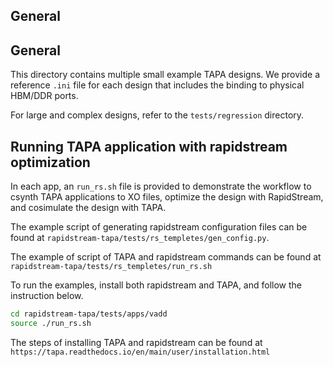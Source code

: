 <!--
Copyright (c) 2024 RapidStream Design Automation, Inc. and contributors.
All rights reserved. The contributor(s) of this file has/have agreed to the
RapidStream Contributor License Agreement.
-->

## General

## General

This directory contains multiple small example TAPA designs. We provide a reference `.ini` file for each design that includes the binding to physical HBM/DDR ports.

For large and complex designs, refer to the `tests/regression` directory.


## Running TAPA application with rapidstream optimization
In each app, an `run_rs.sh` file is provided to demonstrate the workflow to csynth TAPA
applications to XO files, optimize the design with RapidStream, and cosimulate the
design with TAPA.

The example script of generating rapidstream configuration files can be found
at `rapidstream-tapa/tests/rs_templetes/gen_config.py`.

The example of script of TAPA and rapidstream commands can be found at `rapidstream-tapa/tests/rs_templetes/run_rs.sh`

To run the examples, install both rapidstream and TAPA, and follow the instruction below.
```bash
cd rapidstream-tapa/tests/apps/vadd
source ./run_rs.sh
```

The steps of installing TAPA and rapidstream can be found at `https://tapa.readthedocs.io/en/main/user/installation.html`
